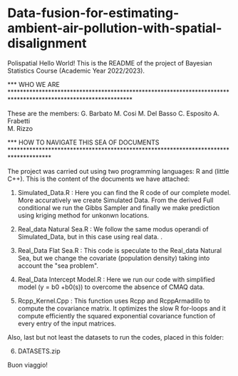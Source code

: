 # Data-fusion-for-estimating-ambient-air-pollution-with-spatial-disalignment
Polispatial
Hello World! 
This is the README of the  project of Bayesian Statistics Course (Academic Year 2022/2023).



*** WHO WE ARE ***************************************************************************************************************

  These are the members:
  G. Barbato
  M. Cosi
  M. Del Basso
  C. Esposito
  A. Frabetti        
  M. Rizzo        


*** HOW TO NAVIGATE THIS SEA OF DOCUMENTS *************************************************************************************

  The project was carried out using two programming languages: R and (little C++).
  This is the content of the documents we have attached:

  1) Simulated_Data.R             : Here you can find the R code of our complete model. More accuratively we create Simulated Data. 
                                    From the derived Full conditional we run the Gibbs Sampler and finally we make prediction using 
				    kriging method for unkonwn locations.
            
  2) Real_data Natural Sea.R      : We follow the same modus operandi of Simulated_Data, but in this case using real data.
. 

  3) Real_Data Flat Sea.R         : This code is speculate to the Real_data Natural Sea, but we change the covariate (population density) 
                                    taking into account the "sea problem".
		    
  4) Real_Data Intercept Model.R  : Here we run our code with simplified model (y = b0 +b0(s)) to overcome the absence of CMAQ data.
  
  5) Rcpp_Kernel.Cpp              : This function uses Rcpp and RcppArmadillo to compute the covariance matrix. 
                                    It optimizes the slow R for-loops and it compute efficiently the squared exponential covariance 
                                    function of every entry of the input matrices. 
  
  
  Also, last but not least the datasets to run the codes, placed in this folder: 

  6) DATASETS.zip


Buon viaggio!
